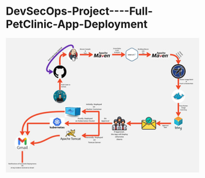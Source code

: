 # DevSecOps-Project----Full-PetClinic-App-Deployment

<div align="center">

<img align="center" alt="coding" width="3000" src="https://github.com/yash509/DevSecOps-Project----Full-PetClinic-App-Deployment/blob/main/DevSecOps%20Full%20PetShop%20Deployment.jpg">
</div>
